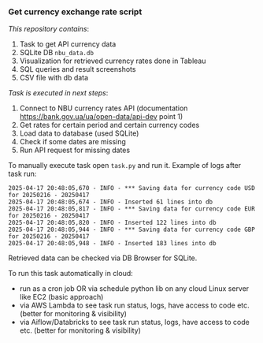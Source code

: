 ### Get currency exchange rate script

*This repository contains*:
1. Task to get API currency data
2. SQLite DB `nbu_data.db`
3. Visualization for retrieved currency rates done in Tableau
4. SQL queries and result screenshots
5. CSV file with db data

*Task is executed in next steps*:
1. Connect to NBU currency rates API (documentation https://bank.gov.ua/ua/open-data/api-dev point 1)
2. Get rates for certain period and certain currency codes
3. Load data to database (used SQLite)
4. Check if some dates are missing
5. Run API request for missing dates

To manually execute task open `task.py` and run it.
Example of logs after task run:
```
2025-04-17 20:48:05,670 - INFO - *** Saving data for currency code USD for 20250216 - 20250417
2025-04-17 20:48:05,674 - INFO - Inserted 61 lines into db
2025-04-17 20:48:05,817 - INFO - *** Saving data for currency code EUR for 20250216 - 20250417
2025-04-17 20:48:05,820 - INFO - Inserted 122 lines into db
2025-04-17 20:48:05,944 - INFO - *** Saving data for currency code GBP for 20250216 - 20250417
2025-04-17 20:48:05,948 - INFO - Inserted 183 lines into db
```
Retrieved data can be checked via DB Browser for SQLite.

To run this task automatically in cloud:
- run as a cron job OR via schedule python lib on any cloud Linux server like EC2 (basic approach)
- via AWS Lambda to see task run status, logs, have access to code etc. (better for monitoring & visibility)
- via Aiflow/Databricks to see task run status, logs, have access to code etc. (better for monitoring & visibility)
